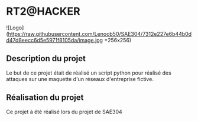 # RT2@HACKER
![Logo](https://raw.githubusercontent.com/Lenoob50/SAE304/7312e227e6b44b0dd47d8eecc6d5e5971f8105da/image.jpg =256x256)

## Description du projet 
Le but de ce projet était de réalisé un script python pour réalisé des attaques sur une maquette d'un réseaux d'entreprise fictive.

## Réalisation du projet
Ce projet à été réalisé lors du projet de SAE304
